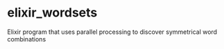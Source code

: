 # elixir_wordsets
Elixir program that uses parallel processing to discover symmetrical word combinations
